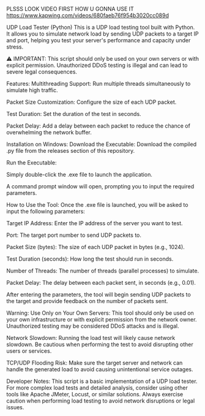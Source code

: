 PLSSS LOOK VIDEO FIRST HOW U GONNA USE IT https://www.kapwing.com/videos/680faeb76f954b3020cc089d

UDP Load Tester (Python)
This is a UDP load testing tool built with Python. It allows you to simulate network load by sending UDP packets to a target IP and port, helping you test your server's performance and capacity under stress.

⚠️ IMPORTANT: This script should only be used on your own servers or with explicit permission. Unauthorized DDoS testing is illegal and can lead to severe legal consequences.

Features:
Multithreading Support: Run multiple threads simultaneously to simulate high traffic.

Packet Size Customization: Configure the size of each UDP packet.

Test Duration: Set the duration of the test in seconds.

Packet Delay: Add a delay between each packet to reduce the chance of overwhelming the network buffer.

Installation on Windows:
Download the Executable: Download the compiled .py file from the releases section of this repository.

Run the Executable:

Simply double-click the .exe file to launch the application.

A command prompt window will open, prompting you to input the required parameters.

How to Use the Tool:
Once the .exe file is launched, you will be asked to input the following parameters:

Target IP Address: Enter the IP address of the server you want to test.

Port: The target port number to send UDP packets to.

Packet Size (bytes): The size of each UDP packet in bytes (e.g., 1024).

Test Duration (seconds): How long the test should run in seconds.

Number of Threads: The number of threads (parallel processes) to simulate.

Packet Delay: The delay between each packet sent, in seconds (e.g., 0.01).

After entering the parameters, the tool will begin sending UDP packets to the target and provide feedback on the number of packets sent.

Warning:
Use Only on Your Own Servers: This tool should only be used on your own infrastructure or with explicit permission from the network owner. Unauthorized testing may be considered DDoS attacks and is illegal.

Network Slowdown: Running the load test will likely cause network slowdown. Be cautious when performing the test to avoid disrupting other users or services.

TCP/UDP Flooding Risk: Make sure the target server and network can handle the generated load to avoid causing unintentional service outages.


Developer Notes:
This script is a basic implementation of a UDP load tester. For more complex load tests and detailed analysis, consider using other tools like Apache JMeter, Locust, or similar solutions. Always exercise caution when performing load testing to avoid network disruptions or legal issues.
